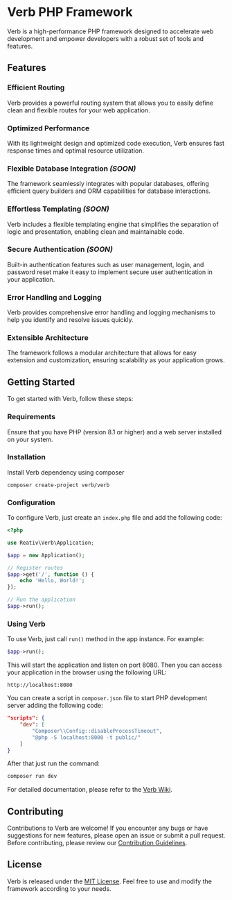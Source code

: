 # Verb PHP Framework

Verb is a high-performance PHP framework designed to accelerate web development and empower developers with a robust set of tools and features.

## Features

### Efficient Routing

Verb provides a powerful routing system that allows you to easily define clean and flexible routes for your web application.

### Optimized Performance

With its lightweight design and optimized code execution, Verb ensures fast response times and optimal resource utilization.

### Flexible Database Integration *(SOON)*

The framework seamlessly integrates with popular databases, offering efficient query builders and ORM capabilities for database interactions.

### Effortless Templating *(SOON)*

Verb includes a flexible templating engine that simplifies the separation of logic and presentation, enabling clean and maintainable code. 

### Secure Authentication *(SOON)*

Built-in authentication features such as user management, login, and password reset make it easy to implement secure user authentication in your application. 

### Error Handling and Logging

Verb provides comprehensive error handling and logging mechanisms to help you identify and resolve issues quickly.

### Extensible Architecture

The framework follows a modular architecture that allows for easy extension and customization, ensuring scalability as your application grows.

## Getting Started

To get started with Verb, follow these steps:

### Requirements

Ensure that you have PHP (version 8.1 or higher) and a web server installed on your system.

### Installation

Install Verb dependency using composer

```
composer create-project verb/verb
```

### Configuration

To configure Verb, just create an `index.php` file and add the following code:

```php
<?php

use Reativ\Verb\Application;

$app = new Application();

// Register routes
$app->get('/', function () {
    echo 'Hello, World!';
});

// Run the application
$app->run();
```

### Using Verb

To use Verb, just call `run()` method in the app instance. For example:

```php
$app->run();
```
This will start the application and listen on port 8080. Then you can access your application in the browser using the following URL:

```
http://localhost:8080
```

You can create a script in `composer.json` file to start PHP development server adding the following code:

```json
"scripts": {
    "dev": [
        "Composer\\Config::disableProcessTimeout",
        "@php -S localhost:8000 -t public/"
    ]
}
```

After that just run the command:

```bash
composer run dev
```

For detailed documentation, please refer to the [Verb Wiki](https://github.com/reativ-labs/verb/wiki).

## Contributing

Contributions to Verb are welcome! If you encounter any bugs or have suggestions for new features, please open an issue or submit a pull request. Before contributing, please review our [Contribution Guidelines](CONTRIBUTING.md).

## License

Verb is released under the [MIT License](LICENSE). Feel free to use and modify the framework according to your needs.
